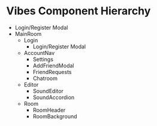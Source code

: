 # Vibes Component Hierarchy
- Login/Register Modal
- MainRoom
    - Login
        - Login/Register Modal
    - AccountNav
        - Settings
        - AddFriendModal
        - FriendRequests
        - Chatroom
    - Editor
        - SoundEditor
        - SoundAccordion
    - Room
        - RoomHeader
        - RoomBackground
    
    